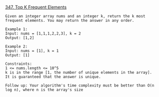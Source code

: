 [347. Top K Frequent Elements](https://leetcode.com/problems/top-k-frequent-elements/)

```
Given an integer array nums and an integer k, return the k most frequent elements. You may return the answer in any order.

Example 1:
Input: nums = [1,1,1,2,2,3], k = 2
Output: [1,2]

Example 2:
Input: nums = [1], k = 1
Output: [1]

Constraints:
1 <= nums.length <= 10^5
k is in the range [1, the number of unique elements in the array].
It is guaranteed that the answer is unique.

Follow up: Your algorithm's time complexity must be better than O(n log n), where n is the array's size
```
